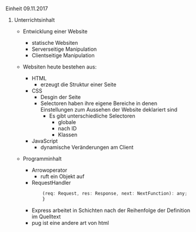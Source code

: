 Einheit 09.11.2017

1. Unterrichtsinhalt
    - Entwicklung einer Website
        - statische Websiten
        - Serverseitige Manipulation
        - Clientseitige Manipulation
    - Websiten heute bestehen aus: 
        - HTML
            - erzeugt die Struktur einer Seite
        - CSS
            - Desgin der Seite 
            - Selectoren haben ihre eigene Bereiche in denen Einstellungen zum Aussehen der Website deklariert sind
                - Es gibt unterschiedliche Selectoren 
                    - globale
                    - nach ID
                    - Klassen
        - JavaScript 
            - dynamische Veränderungen am Client 
    
    - Programminhalt
        - Arrowoperator 
            - ruft ein Objekt auf 
        - RequestHandler
            ```javascript interface RequestHandler {
                (req: Request, res: Response, next: NextFunction): any;
                }
            ```
        - Express arbeitet in Schichten nach der Reihenfolge der Definition im Quelltext
        - pug ist eine andere art von html 